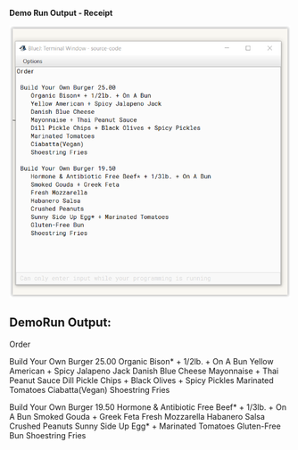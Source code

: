
**Demo Run Output - Receipt**

![Demo Run Output - Receipt](https://github.com/saiprithipa/cmpe202/blob/master/lab7/output/demorun.PNG)

DemoRun Output:
---
Order

 Build Your Own Burger 25.00
    Organic Bison* + 1/2lb. + On A Bun
    Yellow American + Spicy Jalapeno Jack
    Danish Blue Cheese
    Mayonnaise + Thai Peanut Sauce
    Dill Pickle Chips + Black Olives + Spicy Pickles
    Marinated Tomatoes
    Ciabatta(Vegan)
    Shoestring Fries

 Build Your Own Burger 19.50
    Hormone & Antibiotic Free Beef* + 1/3lb. + On A Bun
    Smoked Gouda + Greek Feta
    Fresh Mozzarella
    Habanero Salsa
    Crushed Peanuts
    Sunny Side Up Egg* + Marinated Tomatoes
    Gluten-Free Bun
    Shoestring Fries 
